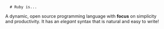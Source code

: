       # Ruby is...

A dynamic, open source programming language with **focus** on simplicity and productivity. It has an *elegant* syntax that is natural and easy to write!
    